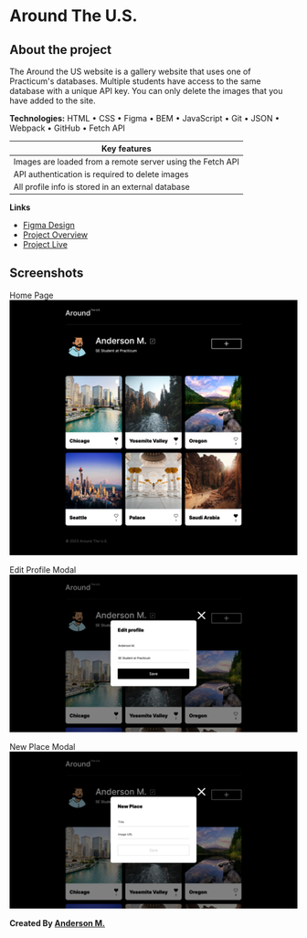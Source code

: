 # Around The U.S.

## About the project

The Around the US website is a gallery website that uses one of Practicum's databases. Multiple students have access to the same database with a unique API key. You can only delete the images that you have added to the site.

**Technologies:** HTML • CSS • Figma • BEM • JavaScript • Git • JSON • Webpack • GitHub • Fetch API

| Key features                                               |
| ---------------------------------------------------------- |
| Images are loaded from a remote server using the Fetch API |
| API authentication is required to delete images            |
| All profile info is stored in an external database         |

**Links**

- [Figma Design](https://www.figma.com/file/ii4xxsJ0ghevUOcssTlHZv/Sprint-3%3A-Around-the-US?node-id=0%3A1)
- [Project Overview](https://fm-anderson.notion.site/Around-the-US-72d6f7120d004580bd279226d903db52)
- [Project Live](https://fm-anderson.github.io/se_project_aroundtheus/)

## Screenshots

Home Page
![Around the U.S. Home Page](./src/images/screenshots/home.png 'Home Page')

Edit Profile Modal
![Edit Profile Modal](./src/images/screenshots/edit-profile.png 'Profile Modal')

New Place Modal
![New Place Modal](./src/images/screenshots/new-place.png 'New Place Modal')

**Created By [Anderson M.](https://github.com/fm-anderson)**
